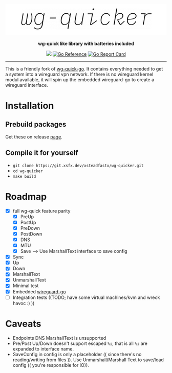 <p align="center">
        <img src="./logo.png" width="587" alt="logo">
        <p align="center"><b>wg-quick like library with batteries included</b></p>
        <p align="center">
                <a href="https://ci.xsfx.dev/xsteadfastx/wg-quicker"><img src="https://ci.xsfx.dev/api/badges/xsteadfastx/wg-quicker/status.svg" /></a>
                <a href="https://pkg.go.dev/go.xsfx.dev/wg-quicker"><img src="https://pkg.go.dev/badge/go.xsfx.dev/wg-quicker.svg" alt="Go Reference"></a>
                <a href="https://goreportcard.com/report/go.xsfx.dev/wg-quicker"><img src="https://goreportcard.com/badge/go.xsfx.dev/wg-quicker" alt="Go Report Card"></a>
        </p>
</p>

---

This is a friendly fork of [wg-quick-go](https://github.com/nmiculinic/wg-quick-go). It contains everything needed to get a system into a wireguard vpn network. If there is no wireguard kernel modul available, it will spin up the embedded wireguard-go to create a wireguard interface.

# Installation

## Prebuild packages

Get these on release [page](https://git.xsfx.dev/xsteadfastx/wg-quicker/releases).

## Compile it for yourself

- `git clone https://git.xsfx.dev/xsteadfastx/wg-quicker.git`
- `cd wg-quicker`
- `make build`

# Roadmap

- [x] full wg-quick feature parity
  - [x] PreUp
  - [x] PostUp
  - [x] PreDown
  - [x] PostDown
  - [x] DNS
  - [x] MTU
  - [x] Save --> Use MarshallText interface to save config
- [x] Sync
- [x] Up
- [x] Down
- [x] MarshallText
- [x] UnmarshallText
- [x] Minimal test
- [x] Embedded [wireguard-go](https://git.zx2c4.com/wireguard-go/about/)
- [ ] Integration tests ((TODO; have some virtual machines/kvm and wreck havoc :) ))

# Caveats

- Endpoints DNS MarshallText is unsupported
- Pre/Post Up/Down doesn't support escaped `%i`, that is all `%i` are expanded to interface name.
- SaveConfig in config is only a placeholder (( since there's no reading/writing from files )). Use Unmarshall/Marshall Text to save/load config (( you're responsible for IO)).
